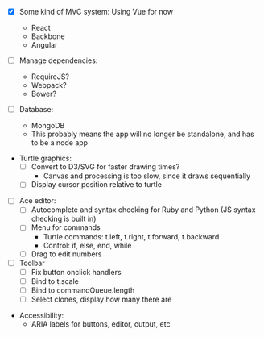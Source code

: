 - [x] Some kind of MVC system: Using Vue for now
  - React
  - Backbone
  - Angular

- [ ] Manage dependencies:
  - RequireJS?
  - Webpack?
  - Bower?

- [ ] Database:
  - MongoDB
  - This probably means the app will no longer be standalone,
    and has to be a node app

- Turtle graphics:
  - [ ] Convert to D3/SVG for faster drawing times?
    - Canvas and processing is too slow, since it draws sequentially
  - [ ] Display cursor position relative to turtle

- [ ] Ace editor:
  - [ ] Autocomplete and syntax checking for Ruby and Python (JS syntax checking is built in)
  - [ ] Menu for commands
    - Turtle commands: t.left, t.right, t.forward, t.backward
	- Control: if, else, end, while
  - [ ] Drag to edit numbers

- [ ] Toolbar
  - [ ] Fix button onclick handlers
  - [ ] Bind to t.scale
  - [ ] Bind to commandQueue.length
  - [ ] Select clones, display how many there are

- Accessibility:
  - ARIA labels for buttons, editor, output, etc
